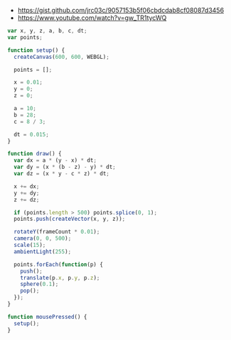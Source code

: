 - https://gist.github.com/jrc03c/9057153b5f06cbdcdab8cf08087d3456
- https://www.youtube.com/watch?v=gw_TR1tycWQ

```js
var x, y, z, a, b, c, dt;
var points;

function setup() {
  createCanvas(600, 600, WEBGL);

  points = [];

  x = 0.01;
  y = 0;
  z = 0;

  a = 10;
  b = 28;
  c = 8 / 3;

  dt = 0.015;
}

function draw() {
  var dx = a * (y - x) * dt;
  var dy = (x * (b - z) - y) * dt;
  var dz = (x * y - c * z) * dt;

  x += dx;
  y += dy;
  z += dz;

  if (points.length > 500) points.splice(0, 1);
  points.push(createVector(x, y, z));

  rotateY(frameCount * 0.01);
  camera(0, 0, 500);
  scale(15);
  ambientLight(255);

  points.forEach(function(p) {
    push();
    translate(p.x, p.y, p.z);
    sphere(0.1);
    pop();
  });
}

function mousePressed() {
  setup();
}
```
